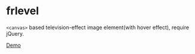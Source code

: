 # frlevel

`<canvas>` based television-effect image element(with hover effect), require jQuery.

[Demo](https://github.com/WhaleWatching/frlevel)
